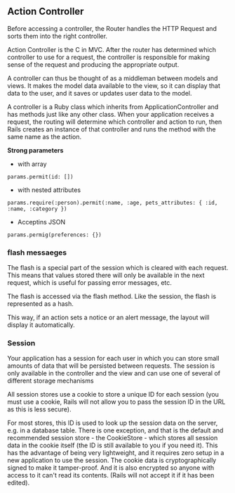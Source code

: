 ## Action Controller
Before accessing a controller, the Router handles the HTTP Request and sorts them into the right controller.

Action Controller is the C in MVC. After the router has determined which controller to use for a request, the controller is responsible for making sense of the request and producing the appropriate output.

A controller can thus be thought of as a middleman between models and views. It makes the model data available to the view, so it can display that data to the user, and it saves or updates user data to the model.

A controller is a Ruby class which inherits from ApplicationController and has methods just like any other class. When your application receives a request, the routing will determine which controller and action to run, then Rails creates an instance of that controller and runs the method with the same name as the action.

**Strong parameters**
* with array

```
params.permit(id: [])
```

* with nested attributes

```
params.require(:person).permit(:name, :age, pets_attributes: { :id, :name, :category })
```

* Acceptins JSON
```
params.permig(preferences: {})
```

### flash messaeges
The flash is a special part of the session which is cleared with each request. This means that values stored there will only be available in the next request, which is useful for passing error messages, etc.

The flash is accessed via the flash method. Like the session, the flash is represented as a hash.

This way, if an action sets a notice or an alert message, the layout will display it automatically.

### Session
Your application has a session for each user in which you can store small amounts of data that will be persisted between requests. The session is only available in the controller and the view and can use one of several of different storage mechanisms

All session stores use a cookie to store a unique ID for each session (you must use a cookie, Rails will not allow you to pass the session ID in the URL as this is less secure).

For most stores, this ID is used to look up the session data on the server, e.g. in a database table. There is one exception, and that is the default and recommended session store - the CookieStore - which stores all session data in the cookie itself (the ID is still available to you if you need it). This has the advantage of being very lightweight, and it requires zero setup in a new application to use the session. The cookie data is cryptographically signed to make it tamper-proof. And it is also encrypted so anyone with access to it can't read its contents. (Rails will not accept it if it has been edited).
